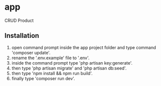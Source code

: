 # app
 CRUD Product
## Installation
 1. open command prompt inside the app project folder and type command 'composer update'.
 2. rename the '.env.example' file to '.env'.
 3. inside the command prompt type 'php artisan key:generate'.
 4. then type 'php artisan migrate' and 'php artisan db:seed'.
 6. then type 'npm install && npm run build'.
 7. finally type 'composer run dev'.
 
